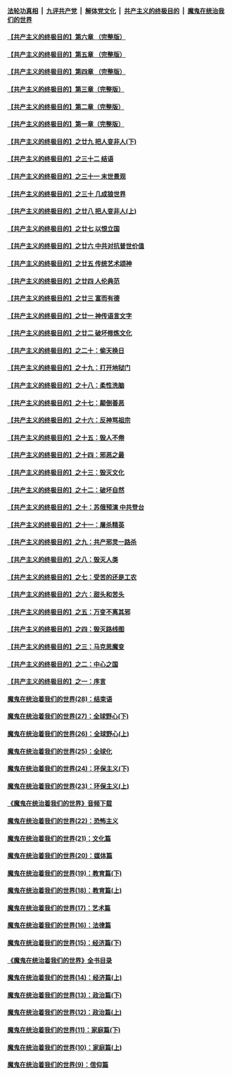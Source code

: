 ####  [法轮功真相](../../../../basic/blob/master/README.md?t=04070201) &nbsp;|&nbsp; [九评共产党](../../../../9ping.md/blob/master/README.md?t=04070201) &nbsp;|&nbsp; [解体党文化](../../../../jtdwh.md/blob/master/README.md?t=04070201)  &nbsp;|&nbsp; [共产主义的终极目的](../../../../gczydzjmd.md/blob/master/README.md?t=04070201) &nbsp;|&nbsp; [魔鬼在统治我们的世界](../../../../mgztzwmdsj.md/blob/master/README.md?t=04070201) 

#### [【共产主义的终极目的】第六章 （完整版）](../pages/nsc422/n11428913.md?t=04070201) 

#### [【共产主义的终极目的】第五章 （完整版）](../pages/nsc422/n11428912.md?t=04070201) 

#### [【共产主义的终极目的】第四章 （完整版）](../pages/nsc422/n11428907.md?t=04070201) 

#### [【共产主义的终极目的】第三章（完整版）](../pages/nsc422/n11428848.md?t=04070201) 

#### [【共产主义的终极目的】第二章（完整版）](../pages/nsc422/n11428831.md?t=04070201) 

#### [【共产主义的终极目的】第一章（完整版）](../pages/nsc422/n11417651.md?t=04070201) 

#### [【共产主义的终极目的】之廿九 把人变非人(下)](../pages/nsc422/n11344140.md?t=04070201) 

#### [【共产主义的终极目的】之三十二 结语](../pages/nsc422/n11360535.md?t=04070201) 

#### [【共产主义的终极目的】之三十一 末世景观](../pages/nsc422/n11351129.md?t=04070201) 

#### [【共产主义的终极目的】之三十 几成狼世界](../pages/nsc422/n11348280.md?t=04070201) 

#### [【共产主义的终极目的】之廿八 把人变非人(上)](../pages/nsc422/n11340492.md?t=04070201) 

#### [【共产主义的终极目的】之廿七 以恨立国](../pages/nsc422/n11336944.md?t=04070201) 

#### [【共产主义的终极目的】之廿六 中共对抗普世价值](../pages/nsc422/n11324785.md?t=04070201) 

#### [【共产主义的终极目的】之廿五 传统艺术颂神](../pages/nsc422/n11296396.md?t=04070201) 

#### [【共产主义的终极目的】之廿四 人伦典范](../pages/nsc422/n11296397.md?t=04070201) 

#### [【共产主义的终极目的】之廿三 富而有德](../pages/nsc422/n11283598.md?t=04070201) 

#### [【共产主义的终极目的】之廿一 神传语言文字](../pages/nsc422/n11263265.md?t=04070201) 

#### [【共产主义的终极目的】之廿二 破坏修炼文化](../pages/nsc422/n11245728.md?t=04070201) 

#### [【共产主义的终极目的】之二十：偷天换日](../pages/nsc422/n11238846.md?t=04070201) 

#### [【共产主义的终极目的】之十九：打开地狱门](../pages/nsc422/n11206376.md?t=04070201) 

#### [【共产主义的终极目的】之十八：柔性洗脑](../pages/nsc422/n11199994.md?t=04070201) 

#### [【共产主义的终极目的】之十七：颠倒善恶](../pages/nsc422/n11179782.md?t=04070201) 

#### [【共产主义的终极目的】之十六：反神骂祖宗](../pages/nsc422/n11166798.md?t=04070201) 

#### [【共产主义的终极目的】之十五：毁人不倦](../pages/nsc422/n11166792.md?t=04070201) 

#### [【共产主义的终极目的】之十四：邪恶之最](../pages/nsc422/n11150249.md?t=04070201) 

#### [【共产主义的终极目的】之十三：毁灭文化](../pages/nsc422/n11135227.md?t=04070201) 

#### [【共产主义的终极目的】之十二：破坏自然](../pages/nsc422/n11135214.md?t=04070201) 

#### [【共产主义的终极目的】之十：苏俄预演 中共登台](../pages/nsc422/n11118424.md?t=04070201) 

#### [【共产主义的终极目的】之十一：屠杀精英](../pages/nsc422/n11118442.md?t=04070201) 

#### [【共产主义的终极目的】之九：共产邪灵一路杀](../pages/nsc422/n11114139.md?t=04070201) 

#### [【共产主义的终极目的】之八：毁灭人类](../pages/nsc422/n11108503.md?t=04070201) 

#### [【共产主义的终极目的】之七：受苦的还是工农](../pages/nsc422/n11101809.md?t=04070201) 

#### [【共产主义的终极目的】之六：甜头和苦头](../pages/nsc422/n11096971.md?t=04070201) 

#### [【共产主义的终极目的】之五：万变不离其邪](../pages/nsc422/n11091285.md?t=04070201) 

#### [【共产主义的终极目的】之四：毁灭路线图](../pages/nsc422/n11086284.md?t=04070201) 

#### [【共产主义的终极目的】之三：马克思魔变](../pages/nsc422/n11061941.md?t=04070201) 

#### [【共产主义的终极目的】之二：中心之国](../pages/nsc422/n11047728.md?t=04070201) 

#### [【共产主义的终极目的】之一：序言](../pages/nsc422/n11086077.md?t=04070201) 

#### [魔鬼在统治着我们的世界(28)：结束语](../pages/nsc422/n10936246.md?t=04070201) 

#### [魔鬼在统治着我们的世界(27)：全球野心(下)](../pages/nsc422/n10928319.md?t=04070201) 

#### [魔鬼在统治着我们的世界(26)：全球野心(上)](../pages/nsc422/n10900318.md?t=04070201) 

#### [魔鬼在统治着我们的世界(25)：全球化](../pages/nsc422/n10788205.md?t=04070201) 

#### [魔鬼在统治着我们的世界(24)：环保主义(下)](../pages/nsc422/n10695307.md?t=04070201) 

#### [魔鬼在统治着我们的世界(23)：环保主义(上)](../pages/nsc422/n10688613.md?t=04070201) 

#### [《魔鬼在统治着我们的世界》音频下载](../pages/nsc422/n10635553.md?t=04070201) 

#### [魔鬼在统治着我们的世界(22)：恐怖主义](../pages/nsc422/n10614727.md?t=04070201) 

#### [魔鬼在统治着我们的世界(21)：文化篇](../pages/nsc422/n10597706.md?t=04070201) 

#### [魔鬼在统治着我们的世界(20)：媒体篇](../pages/nsc422/n10586579.md?t=04070201) 

#### [魔鬼在统治着我们的世界(19)：教育篇(下)](../pages/nsc422/n10564808.md?t=04070201) 

#### [魔鬼在统治着我们的世界(18)：教育篇(上)](../pages/nsc422/n10526970.md?t=04070201) 

#### [魔鬼在统治着我们的世界(17)：艺术篇](../pages/nsc422/n10499093.md?t=04070201) 

#### [魔鬼在统治着我们的世界(16)：法律篇](../pages/nsc422/n10485969.md?t=04070201) 

#### [魔鬼在统治着我们的世界(15)：经济篇(下)](../pages/nsc422/n10469975.md?t=04070201) 

#### [《魔鬼在统治着我们的世界》全书目录](../pages/nsc422/n10464261.md?t=04070201) 

#### [魔鬼在统治着我们的世界(14)：经济篇(上)](../pages/nsc422/n10457370.md?t=04070201) 

#### [魔鬼在统治着我们的世界(13)：政治篇(下)](../pages/nsc422/n10448270.md?t=04070201) 

#### [魔鬼在统治着我们的世界(12)：政治篇(上)](../pages/nsc422/n10444576.md?t=04070201) 

#### [魔鬼在统治着我们的世界(11)：家庭篇(下)](../pages/nsc422/n10440961.md?t=04070201) 

#### [魔鬼在统治着我们的世界(10)：家庭篇(上)](../pages/nsc422/n10435448.md?t=04070201) 

#### [魔鬼在统治着我们的世界(9)：信仰篇](../pages/nsc422/n10432159.md?t=04070201) 

